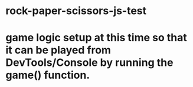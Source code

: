 # rock-paper-scissors-js-test

# game logic setup at this time so that it can be played from DevTools/Console by running the game() function. 

